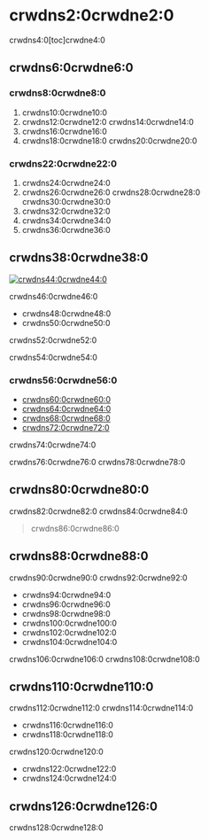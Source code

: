 # crwdns2:0crwdne2:0

crwdns4:0[toc]crwdne4:0

## crwdns6:0crwdne6:0

### crwdns8:0crwdne8:0
1. crwdns10:0crwdne10:0
2. crwdns12:0crwdne12:0 crwdns14:0crwdne14:0
3. crwdns16:0crwdne16:0
4. crwdns18:0crwdne18:0 crwdns20:0crwdne20:0

### crwdns22:0crwdne22:0
1. crwdns24:0crwdne24:0
2. crwdns26:0crwdne26:0 crwdns28:0crwdne28:0 crwdns30:0crwdne30:0
3. crwdns32:0crwdne32:0
4. crwdns34:0crwdne34:0
5. crwdns36:0crwdne36:0

## crwdns38:0crwdne38:0

[![crwdns44:0crwdne44:0](crwdns42:0crwdne42:0)](crwdns40:0crwdne40:0)

crwdns46:0crwdne46:0
- crwdns48:0crwdne48:0
- crwdns50:0crwdne50:0

crwdns52:0crwdne52:0

crwdns54:0crwdne54:0

### crwdns56:0crwdne56:0
- [crwdns60:0crwdne60:0](crwdns58:0crwdne58:0)
- [crwdns64:0crwdne64:0](crwdns62:0crwdne62:0)
- [crwdns68:0crwdne68:0](crwdns66:0crwdne66:0)
- [crwdns72:0crwdne72:0](crwdns70:0crwdne70:0)

crwdns74:0crwdne74:0

crwdns76:0crwdne76:0 crwdns78:0crwdne78:0

## crwdns80:0crwdne80:0
crwdns82:0crwdne82:0 crwdns84:0crwdne84:0

> crwdns86:0crwdne86:0

## crwdns88:0crwdne88:0
crwdns90:0crwdne90:0 crwdns92:0crwdne92:0
- crwdns94:0crwdne94:0
- crwdns96:0crwdne96:0
- crwdns98:0crwdne98:0
- crwdns100:0crwdne100:0
- crwdns102:0crwdne102:0
- crwdns104:0crwdne104:0

crwdns106:0crwdne106:0 crwdns108:0crwdne108:0


## crwdns110:0crwdne110:0
crwdns112:0crwdne112:0 crwdns114:0crwdne114:0
- crwdns116:0crwdne116:0
- crwdns118:0crwdne118:0

crwdns120:0crwdne120:0
- crwdns122:0crwdne122:0
- crwdns124:0crwdne124:0

## crwdns126:0crwdne126:0
crwdns128:0crwdne128:0

